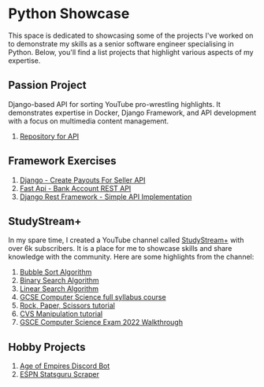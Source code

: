 # Python Showcase

This space is dedicated to showcasing some of the projects I've worked on to demonstrate my skills as a senior software
engineer specialising in Python. Below, you'll find a list projects that highlight various aspects of my expertise.

## Passion Project

Django-based API for sorting YouTube pro-wrestling highlights. It demonstrates expertise in Docker, Django Framework, and API development with a focus on multimedia content management.

1. [Repository for API](https://github.com/revalgovender/wrestling-sorted)

## Framework Exercises

1. [Django - Create Payouts For Seller API](https://github.com/revalgovender/django-api-exercise)
2. [Fast Api - Bank Account REST API](https://github.com/revalgovender/bank-fast-api)
3. [Django Rest Framework - Simple API Implementation](https://github.com/revalgovender/django-drinks-crud-api)


## StudyStream+

In my spare time, I created a YouTube channel called [StudyStream+](https://www.youtube.com/@StudyStreamPlus) with over
6k subscribers. It is a place for me to showcase skills and share knowledge with the community. Here are some highlights
from the channel:

1. [Bubble Sort Algorithm](https://github.com/study-stream-plus/bubble-sort)
2. [Binary Search Algorithm](https://github.com/study-stream-plus/binary-search)
3. [Linear Search Algorithm](https://github.com/study-stream-plus/linear-search)
4. [GCSE Computer Science full syllabus course](https://www.youtube.com/watch?v=lv8Tl5lBJC0&list=PLrIm-p2rpV0Hczso9dnu_sAJucaaAD_Hc)
5. [Rock, Paper, Scissors tutorial](https://github.com/study-stream-plus/rock-paper-scissors)
6. [CVS Manipulation tutorial](https://github.com/revalgovender/python-csv)
7. [GSCE Computer Science Exam 2022 Walkthrough](https://www.youtube.com/watch?v=bmrVVtvtZGY&list=PLrIm-p2rpV0GPRWPRRinrBCQ0DgKKQkIY)

## Hobby Projects

1. [Age of Empires Discord Bot](https://github.com/revalgovender/ralph_knows)
2. [ESPN Statsguru Scraper](https://github.com/revalgovender/espn-statsguru-scraper)